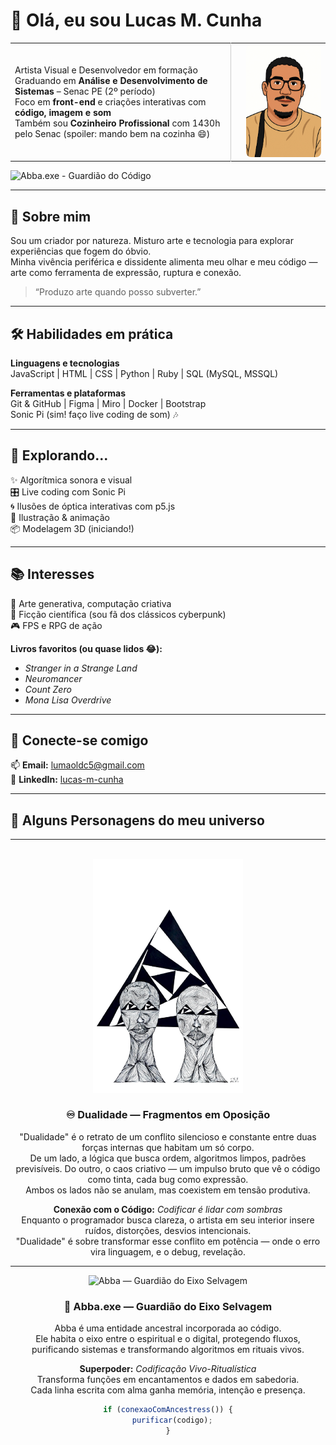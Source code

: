 # 👋 Olá, eu sou Lucas M. Cunha

<table>
  <tr>
    <td width="70%">
      Artista Visual e Desenvolvedor em formação  
      <br/>
      Graduando em <strong>Análise e Desenvolvimento de Sistemas</strong> – Senac PE (2º período)  
      <br/>
      Foco em <strong>front-end</strong> e criações interativas com <strong>código, imagem e som</strong>  
      <br/>
      Também sou <strong>Cozinheiro Profissional</strong> com 1430h pelo Senac (spoiler: mando bem na cozinha 😄)
    </td>
    <td width="30%" align="right" style="border-left: 1px solid #ccc; padding-left: 15px;">
      <img src="autorretrato.png" alt="Autorretrato Lucas M. Cunha" width="120" style="border-radius:8px;"/>
    </td>
  </tr>
</table>

![Abba.exe - Guardião do Código](https://img.shields.io/badge/ritual-ativado-9c27b0?style=for-the-badge&logo=powerbi&logoColor=white)

---

## 🚀 Sobre mim

Sou um criador por natureza. Misturo arte e tecnologia para explorar experiências que fogem do óbvio.  
Minha vivência periférica e dissidente alimenta meu olhar e meu código — arte como ferramenta de expressão, ruptura e conexão.

> “Produzo arte quando posso subverter.”

---

## 🛠️ Habilidades em prática

**Linguagens e tecnologias**  
JavaScript | HTML | CSS | Python | Ruby | SQL (MySQL, MSSQL)

**Ferramentas e plataformas**  
Git & GitHub | Figma | Miro | Docker | Bootstrap  
Sonic Pi (sim! faço live coding de som) 🎶

---

## 🧪 Explorando...

✨ Algorítmica sonora e visual  
🎛️ Live coding com Sonic Pi  
🌀 Ilusões de óptica interativas com p5.js  
🎨 Ilustração & animação  
📦 Modelagem 3D (iniciando!)

---

## 📚 Interesses

🧠 Arte generativa, computação criativa  
🚀 Ficção científica (sou fã dos clássicos cyberpunk)  
🎮 FPS e RPG de ação  

**Livros favoritos (ou quase lidos 😂):**  
- _Stranger in a Strange Land_  
- _Neuromancer_  
- _Count Zero_  
- _Mona Lisa Overdrive_

---

## 🤝 Conecte-se comigo

📫 **Email:** lumaoldc5@gmail.com  
🔗 **LinkedIn:** [lucas-m-cunha](https://www.linkedin.com/in/lucas-m-cunha-9063a0322/)

---

## 🧬 Alguns Personagens do meu universo

<div align="center">

---

<br/>

<img src="dualidade.jpg" alt="Dualidade — Fragmentos em Oposição" width="240"/>  

<h3 align="center">♾️ Dualidade — Fragmentos em Oposição</h3>  

<p align="center">  
  "Dualidade" é o retrato de um conflito silencioso e constante entre duas forças internas que habitam um só corpo.<br/>  
  De um lado, a lógica que busca ordem, algoritmos limpos, padrões previsíveis.  
  Do outro, o caos criativo — um impulso bruto que vê o código como tinta, cada bug como expressão.<br/>  
  Ambos os lados não se anulam, mas coexistem em tensão produtiva.  
</p>  

<p align="center">  
  <strong>Conexão com o Código:</strong> <em>Codificar é lidar com sombras</em><br/>  
  Enquanto o programador busca clareza, o artista em seu interior insere ruídos, distorções, desvios intencionais.<br/>  
  "Dualidade" é sobre transformar esse conflito em potência — onde o erro vira linguagem, e o debug, revelação.  
</p>  

---

<img src="https://raw.githubusercontent.com/LucasMOCunha/Profano-3D/main/Abba.jpg" alt="Abba — Guardião do Eixo Selvagem" width="240"/>

<h3 align="center">🧿 Abba.exe — Guardião do Eixo Selvagem</h3>

<p align="center">
Abba é uma entidade ancestral incorporada ao código.<br/>
Ele habita o eixo entre o espiritual e o digital, protegendo fluxos,<br/>
purificando sistemas e transformando algoritmos em rituais vivos.
</p>

<p align="center">
<strong>Superpoder:</strong> <em>Codificação Vivo-Ritualística</em><br/>
Transforma funções em encantamentos e dados em sabedoria.<br/>
Cada linha escrita com alma ganha memória, intenção e presença.
</p>

```js
if (conexaoComAncestress()) {
  purificar(codigo);
}

